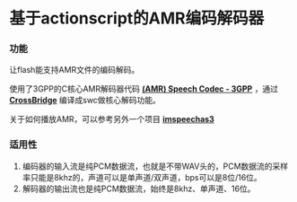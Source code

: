 # 基于actionscript的AMR编码解码器

### 功能
让flash能支持AMR文件的编码解码。

使用了3GPP的C核心AMR解码器代码 **[(AMR) Speech Codec - 3GPP][1]** ，通过 **[CrossBridge][2]** 编译成swc做核心解码功能。

关于如何播放AMR，可以参考另外一个项目 **[imspeechas3][3]**

### 适用性

1. 编码器的输入流是纯PCM数据流，也就是不带WAV头的，PCM数据流的采样率只能是8khz的，声道可以是单声道/双声道，bps可以是8位/16位。
2. 解码器的输出流也是纯PCM数据流，始终是8khz、单声道、16位。


  [1]: http://www.3gpp.org/DynaReport/26104.htm
  [2]: http://crossbridge.io/
  [3]: https://github.com/zhs007/imspeechas3
